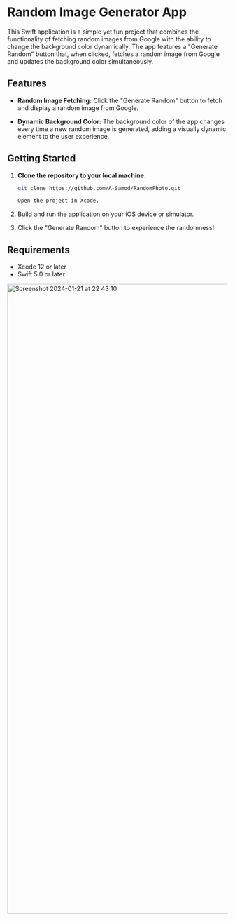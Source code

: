 # Random Image Generator App

This Swift application is a simple yet fun project that combines the functionality of fetching random images from Google with the ability to change the background color dynamically. The app features a "Generate Random" button that, when clicked, fetches a random image from Google and updates the background color simultaneously.

## Features

- **Random Image Fetching:** Click the "Generate Random" button to fetch and display a random image from Google.

- **Dynamic Background Color:** The background color of the app changes every time a new random image is generated, adding a visually dynamic element to the user experience.

## Getting Started

1. **Clone the repository to your local machine.**
   ```bash
   git clone https://github.com/A-Samod/RandomPhoto.git

   Open the project in Xcode.

2. Build and run the application on your iOS device or simulator.

3. Click the "Generate Random" button to experience the randomness!

## Requirements
- Xcode 12 or later
- Swift 5.0 or later

<img width="1437" alt="Screenshot 2024-01-21 at 22 43 10" src="https://github.com/A-Samod/RandomPhoto/assets/71955262/0d24286e-d0b7-4ff2-bb5c-b89824ba62be">

